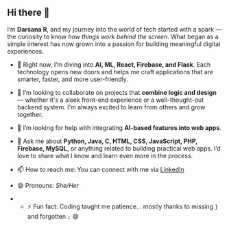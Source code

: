 ## Hi there 👋

I’m **Darsana R**, and my journey into the world of tech started with a spark — the curiosity to know *how things work behind the screen*. What began as a simple interest has now grown into a passion for building meaningful digital experiences.

<!--
**Darsana-Ramesh/Darsana-Ramesh** is a ✨ _special_ ✨ repository because its `README.md` (this file) appears on your GitHub profile.
-->
  
- 🌱 Right now, I’m diving into **AI, ML, React, Firebase, and Flask**. Each technology opens new doors and helps me craft applications that are smarter, faster, and more user-friendly.

- 👯 I’m looking to collaborate on projects that **combine logic and design** — whether it's a sleek front-end experience or a well-thought-out backend system. I'm always excited to learn from others and grow together.

- 🤔 I’m looking for help with integrating **AI-based features into web apps**.

- 💬 Ask me about **Python, Java, C, HTML, CSS, JavaScript, PHP, Firebase, MySQL**, or anything related to building practical web apps. I’d love to share what I know and learn even more in the process.

- 📫 How to reach me: You can connect with me via [LinkedIn](https://www.linkedin.com/in/darsanar/)

- 😄 Pronouns: *She/Her*

- - ⚡ Fun fact: Coding taught me patience… mostly thanks to missing `}` and forgotten `;` 😅

